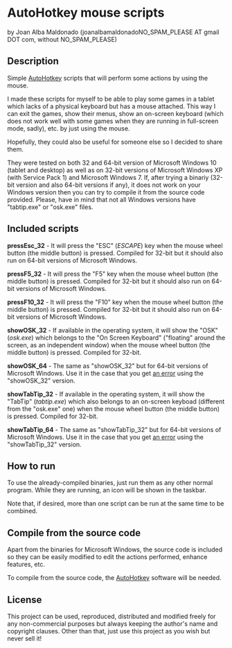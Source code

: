 AutoHotkey mouse scripts
========================= 
by Joan Alba Maldonado (joanalbamaldonadoNO_SPAM_PLEASE AT gmail DOT com, without NO_SPAM_PLEASE)


## Description

Simple [AutoHotkey](https://autohotkey.com/ "AutoHotkey web site") scripts that will perform some actions by using the mouse.

I made these scripts for myself to be able to play some games in a tablet which lacks of a physical keyboard but has a mouse attached. This way I can exit the games, show their menus, show an on-screen keyboard (which does not work well with some games when they are running in full-screen mode, sadly), etc. by just using the mouse.

Hopefully, they could also be useful for someone else so I decided to share them.

They were tested on both 32 and 64-bit version of Microsoft Windows 10 (tablet and desktop) as well as on 32-bit versions of Microsoft Windows XP (with Service Pack 1) and Microsoft Windows 7. If, after trying a binariy (32-bit version and also 64-bit versions if any), it does not work on your Windows version then you can try to compile it from the source code provided. Please, have in mind that not all Windows versions have "tabtip.exe" or "osk.exe" files.


## Included scripts

**pressEsc_32** - It will press the "ESC" (_ESCAPE_) key when the mouse wheel button (the middle button) is pressed. Compiled for 32-bit but it should also run on 64-bit versions of Microsoft Windows.

**pressF5_32** - It will press the "F5" key when the mouse wheel button (the middle button) is pressed. Compiled for 32-bit but it should also run on 64-bit versions of Microsoft Windows.

**pressF10_32** - It will press the "F10" key when the mouse wheel button (the middle button) is pressed. Compiled for 32-bit but it should also run on 64-bit versions of Microsoft Windows.

**showOSK_32** - If available in the operating system, it will show the "OSK" (_osk.exe_) which belongs to the "On Screen Keyboard" ("floating" around the screen, as an independent window) when the mouse wheel button (the middle button) is pressed. Compiled for 32-bit.

**showOSK_64** - The same as "showOSK_32" but for 64-bit versions of Microsoft Windows. Use it in the case that you get [an error](https://autohotkey.com/board/topic/119602-the-system-cannot-find-the-file-specified/ "The system cannot find the file specified") using the "showOSK_32" version.

**showTabTip_32** - If available in the operating system, it will show the "TabTip" (_tabtip.exe_) which also belongs to an on-screen keyboad (different from the "osk.exe" one) when the mouse wheel button (the middle button) is pressed. Compiled for 32-bit.

**showTabTip_64** - The same as "showTabTip_32" but for 64-bit versions of Microsoft Windows. Use it in the case that you get [an error](https://autohotkey.com/board/topic/119602-the-system-cannot-find-the-file-specified/ "The system cannot find the file specified") using the "showTabTip_32" version.


## How to run

To use the already-compiled binaries, just run them as any other normal program. While they are running, an icon will be shown in the taskbar.

Note that, if desired, more than one script can be run at the same time to be combined.


## Compile from the source code

Apart from the binaries for Microsoft Windows, the source code is included so they can be easily modified to edit the actions performed, enhance features, etc.

To compile from the source code, the [AutoHotkey](https://autohotkey.com/ "AutoHotkey web site") software will be needed.


## License

This project can be used, reproduced, distributed and modified freely for any non-commercial purposes but always keeping the author's name and copyright clauses. Other than that, just use this project as you wish but never sell it!